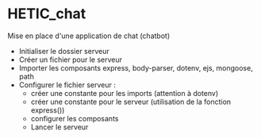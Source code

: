 # HETIC_chat

Mise en place d'une application de chat (chatbot)

- Initialiser le dossier serveur
- Créer un fichier pour le serveur
- Importer les composants express, body-parser, dotenv, ejs, mongoose, path
- Configurer le fichier serveur :
    - créer une constante pour les imports (attention à dotenv)
    - créer une constante pour le serveur (utilisation de la fonction express())
    - configurer les composants
    - Lancer le serveur